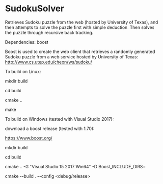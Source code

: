 # SudokuSolver
Retrieves Sudoku puzzle from the web (hosted by University of Texas), and then attempts to solve the puzzle first with simple deduction. Then solves the puzzle through recursive back tracking.

Dependencies: boost

Boost is used to create the web client that retrieves a randomly generated Sudoku puzzle from a web service hosted by University of Texas:
http://www.cs.utep.edu/cheon/ws/sudoku/


To build on Linux:

mkdir build

cd build

cmake ..

make

To build on Windows (tested with Visual Studio 2017):

download a boost release (tested with 1.70):

https://www.boost.org/


mkdir build

cd build

cmake .. -G "Visual Studio 15 2017 Win64" -D Boost_INCLUDE_DIRS=<Path To Boost download>
  
cmake --build . --config <debug/release>
